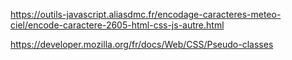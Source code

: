 <link rel="stylesheet" href="https://cdnjs.cloudflare.com/ajax/libs/font-awesome/7.0.0/css/all.min.css" integrity="sha512-DxV+EoADOkOygM4IR9yXP8Sb2qwgidEmeqAEmDKIOfPRQZOWbXCzLC6vjbZyy0vPisbH2SyW27+ddLVCN+OMzQ==" crossorigin="anonymous" referrerpolicy="no-referrer" />

https://outils-javascript.aliasdmc.fr/encodage-caracteres-meteo-ciel/encode-caractere-2605-html-css-js-autre.html

https://developer.mozilla.org/fr/docs/Web/CSS/Pseudo-classes